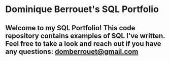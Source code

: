 # Dominique Berrouet's SQL Portfolio

## Welcome to my SQL Portfolio! This code repository contains examples of SQL I've written. Feel free to take a look and reach out if you have any questions: domberrouet@gmail.com
